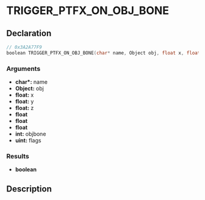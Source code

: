 # TRIGGER_PTFX_ON_OBJ_BONE

## Declaration
```cpp
// 0x3A2A77F9
boolean TRIGGER_PTFX_ON_OBJ_BONE(char* name, Object obj, float x, float y, float z, float, float, float, int objbone, uint flags);
```

### Arguments
- **char\*:** name
- **Object:** obj
- **float:** x
- **float:** y
- **float:** z
- **float**
- **float**
- **float**
- **int:** objbone
- **uint:** flags

### Results
- **boolean**

## Description
